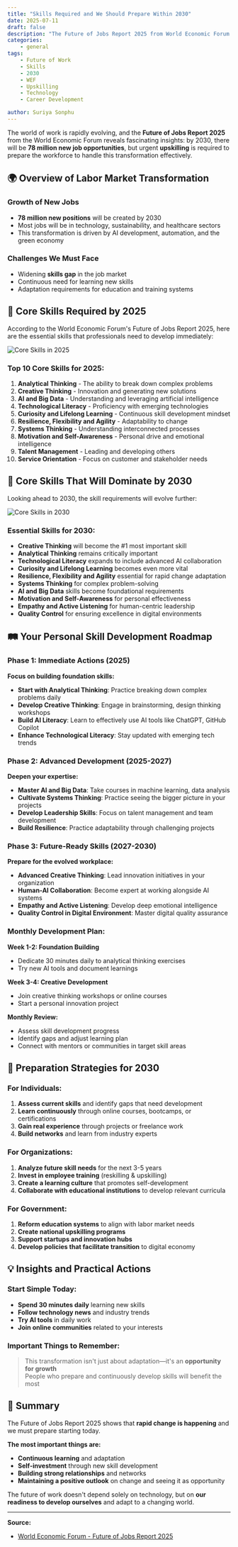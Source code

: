 ```yaml
---
title: "Skills Required and We Should Prepare Within 2030"
date: 2025-07-11
draft: false
description: "The Future of Jobs Report 2025 from World Economic Forum reveals 78 million new job opportunities by 2030, but urgent upskilling is needed to prepare the workforce for this transformation."
categories: 
    - general
tags:
    - Future of Work
    - Skills
    - 2030
    - WEF
    - Upskilling
    - Technology
    - Career Development

author: Suriya Sonphu
---
```


The world of work is rapidly evolving, and the **Future of Jobs Report 2025** from the World Economic Forum reveals fascinating insights: by 2030, there will be **78 million new job opportunities**, but urgent **upskilling** is required to prepare the workforce to handle this transformation effectively.

## 🌍 Overview of Labor Market Transformation

### Growth of New Jobs
- **78 million new positions** will be created by 2030
- Most jobs will be in technology, sustainability, and healthcare sectors
- This transformation is driven by AI development, automation, and the green economy

### Challenges We Must Face
- Widening **skills gap** in the job market
- Continuous need for learning new skills
- Adaptation requirements for education and training systems

## 🎯 Core Skills Required by 2025

According to the World Economic Forum's Future of Jobs Report 2025, here are the essential skills that professionals need to develop immediately:

![Core Skills in 2025](https://reports.weforum.org/docs/WEF_FOJ25_Core_Skills_in_2025.png)

### Top 10 Core Skills for 2025:
1. **Analytical Thinking** - The ability to break down complex problems
2. **Creative Thinking** - Innovation and generating new solutions
3. **AI and Big Data** - Understanding and leveraging artificial intelligence
4. **Technological Literacy** - Proficiency with emerging technologies
5. **Curiosity and Lifelong Learning** - Continuous skill development mindset
6. **Resilience, Flexibility and Agility** - Adaptability to change
7. **Systems Thinking** - Understanding interconnected processes
8. **Motivation and Self-Awareness** - Personal drive and emotional intelligence
9. **Talent Management** - Leading and developing others
10. **Service Orientation** - Focus on customer and stakeholder needs

## 🚀 Core Skills That Will Dominate by 2030

Looking ahead to 2030, the skill requirements will evolve further:

![Core Skills in 2030](https://reports.weforum.org/docs/WEF_FOJ25_shareable_Core_Skills_in_2030.png)

### Essential Skills for 2030:
- **Creative Thinking** will become the #1 most important skill
- **Analytical Thinking** remains critically important
- **Technological Literacy** expands to include advanced AI collaboration
- **Curiosity and Lifelong Learning** becomes even more vital
- **Resilience, Flexibility and Agility** essential for rapid change adaptation
- **Systems Thinking** for complex problem-solving
- **AI and Big Data** skills become foundational requirements
- **Motivation and Self-Awareness** for personal effectiveness
- **Empathy and Active Listening** for human-centric leadership
- **Quality Control** for ensuring excellence in digital environments

## 🛤️ Your Personal Skill Development Roadmap

### Phase 1: Immediate Actions (2025)
**Focus on building foundation skills:**
- **Start with Analytical Thinking**: Practice breaking down complex problems daily
- **Develop Creative Thinking**: Engage in brainstorming, design thinking workshops
- **Build AI Literacy**: Learn to effectively use AI tools like ChatGPT, GitHub Copilot
- **Enhance Technological Literacy**: Stay updated with emerging tech trends

### Phase 2: Advanced Development (2025-2027)
**Deepen your expertise:**
- **Master AI and Big Data**: Take courses in machine learning, data analysis
- **Cultivate Systems Thinking**: Practice seeing the bigger picture in your projects
- **Develop Leadership Skills**: Focus on talent management and team development
- **Build Resilience**: Practice adaptability through challenging projects

### Phase 3: Future-Ready Skills (2027-2030)
**Prepare for the evolved workplace:**
- **Advanced Creative Thinking**: Lead innovation initiatives in your organization
- **Human-AI Collaboration**: Become expert at working alongside AI systems
- **Empathy and Active Listening**: Develop deep emotional intelligence
- **Quality Control in Digital Environment**: Master digital quality assurance

### Monthly Development Plan:
**Week 1-2: Foundation Building**
- Dedicate 30 minutes daily to analytical thinking exercises
- Try new AI tools and document learnings

**Week 3-4: Creative Development**
- Join creative thinking workshops or online courses
- Start a personal innovation project

**Monthly Review:**
- Assess skill development progress
- Identify gaps and adjust learning plan
- Connect with mentors or communities in target skill areas

## 🚀 Preparation Strategies for 2030

### For Individuals:
1. **Assess current skills** and identify gaps that need development
2. **Learn continuously** through online courses, bootcamps, or certifications
3. **Gain real experience** through projects or freelance work
4. **Build networks** and learn from industry experts

### For Organizations:
1. **Analyze future skill needs** for the next 3-5 years
2. **Invest in employee training** (reskilling & upskilling)
3. **Create a learning culture** that promotes self-development
4. **Collaborate with educational institutions** to develop relevant curricula

### For Government:
1. **Reform education systems** to align with labor market needs
2. **Create national upskilling programs**
3. **Support startups and innovation hubs**
4. **Develop policies that facilitate transition** to digital economy

## 💡 Insights and Practical Actions

### Start Simple Today:
- **Spend 30 minutes daily** learning new skills
- **Follow technology news** and industry trends
- **Try AI tools** in daily work
- **Join online communities** related to your interests

### Important Things to Remember:
> This transformation isn't just about adaptation—it's an **opportunity for growth**  
> People who prepare and continuously develop skills will benefit the most

## 🎯 Summary

The Future of Jobs Report 2025 shows that **rapid change is happening** and we must prepare starting today.

**The most important things are:**
- **Continuous learning** and adaptation
- **Self-investment** through new skill development
- **Building strong relationships** and networks
- **Maintaining a positive outlook** on change and seeing it as opportunity

The future of work doesn't depend solely on technology, but on **our readiness to develop ourselves** and adapt to a changing world.

---

**Source:**
- [World Economic Forum - Future of Jobs Report 2025](https://www.weforum.org/press/2025/01/future-of-jobs-report-2025-78-million-new-job-opportunities-by-2030-but-urgent-upskilling-needed-to-prepare-workforces/)